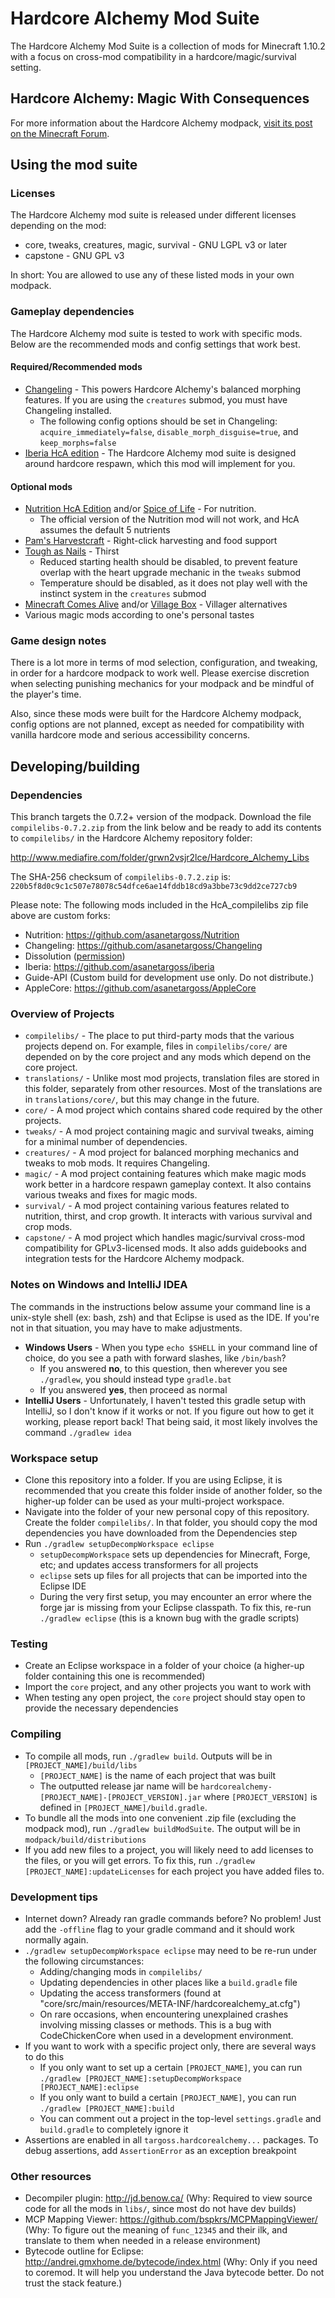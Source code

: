 # Hardcore Alchemy Mod Suite

The Hardcore Alchemy Mod Suite is a collection of mods for Minecraft 1.10.2 with a focus on cross-mod compatibility in a hardcore/magic/survival setting.

## Hardcore Alchemy: Magic With Consequences

For more information about the Hardcore Alchemy modpack, [visit its post on the Minecraft Forum](https://www.minecraftforum.net/forums/mapping-and-modding-java-edition/minecraft-mods/mod-packs/2900247-hardcore-alchemy-0-7-3-inhumanity-hotfix).

## Using the mod suite

### Licenses

The Hardcore Alchemy mod suite is released under different licenses depending on the mod:

- core, tweaks, creatures, magic, survival - GNU LGPL v3 or later
- capstone - GNU GPL v3

In short: You are allowed to use any of these listed mods in your own modpack.

### Gameplay dependencies

The Hardcore Alchemy mod suite is tested to work with specific mods. Below are the recommended mods and config settings that work best.

#### Required/Recommended mods

* [Changeling](https://github.com/asanetargoss/Changeling/releases) - This powers Hardcore Alchemy's balanced morphing features. If you are using the `creatures` submod, you must have Changeling installed.
  * The following config options should be set in Changeling: `acquire_immediately=false`, `disable_morph_disguise=true`, and `keep_morphs=false`
* [Iberia HcA edition](https://github.com/asanetargoss/iberia/releases) - The Hardcore Alchemy mod suite is designed around hardcore respawn, which this mod will implement for you.

#### Optional mods

* [Nutrition HcA Edition](https://github.com/asanetargoss/Nutrition/releases) and/or [Spice of Life](https://www.curseforge.com/minecraft/mc-mods/the-spice-of-life) - For nutrition.
  * The official version of the Nutrition mod will not work, and HcA assumes the default 5 nutrients
* [Pam's Harvestcraft](https://www.curseforge.com/minecraft/mc-mods/pams-harvestcraft) - Right-click harvesting and food support
* [Tough as Nails](https://www.curseforge.com/minecraft/mc-mods/tough-as-nails) - Thirst
    - Reduced starting health should be disabled, to prevent feature overlap with the heart upgrade mechanic in the `tweaks` submod
    - Temperature should be disabled, as it does not play well with the instinct system in the `creatures` submod
* [Minecraft Comes Alive](https://www.minecraftforum.net/forums/mapping-and-modding-java-edition/minecraft-mods/1280154-mc-1-12-x-minecraft-comes-alive-v6-0-0-millions) and/or [Village Box](https://www.curseforge.com/minecraft/mc-mods/village-box) - Villager alternatives
* Various magic mods according to one's personal tastes

### Game design notes

There is a lot more in terms of mod selection, configuration, and tweaking, in order for a hardcore modpack to work well. Please exercise discretion when selecting punishing mechanics for your modpack and be mindful of the player's time.

Also, since these mods were built for the Hardcore Alchemy modpack, config options are not planned, except as needed for compatibility with vanilla hardcore mode and serious accessibility concerns.

## Developing/building

### Dependencies

This branch targets the 0.7.2+ version of the modpack. Download the file `compilelibs-0.7.2.zip` from the link below and be ready to add its contents to `compilelibs/` in the Hardcore Alchemy repository folder:

http://www.mediafire.com/folder/grwn2vsjr2lce/Hardcore_Alchemy_Libs

The SHA-256 checksum of `compilelibs-0.7.2.zip` is: `220b5f8d0c9c1c507e78078c54dfce6ae14fddb18cd9a3bbe73c9dd2ce727cb9`

Please note: The following mods included in the HcA_compilelibs zip file above are custom forks:
* Nutrition: https://github.com/asanetargoss/Nutrition
* Changeling: https://github.com/asanetargoss/Changeling
* Dissolution ([permission](https://i.imgur.com/b7sN6lL.png))
* Iberia: https://github.com/asanetargoss/iberia
* Guide-API (Custom build for development use only. Do not distribute.)
* AppleCore: https://github.com/asanetargoss/AppleCore

### Overview of Projects

* `compilelibs/` - The place to put third-party mods that the various projects depend on. For example, files in `compilelibs/core/` are depended on by the core project and any mods which depend on the core project.
* `translations/` - Unlike most mod projects, translation files are stored in this folder, separately from other resources. Most of the translations are in `translations/core/`, but this may change in the future.
* `core/` - A mod project which contains shared code required by the other projects.
* `tweaks/` - A mod project containing magic and survival tweaks, aiming for a minimal number of dependencies.
* `creatures/` - A mod project for balanced morphing mechanics and tweaks to mob mods. It requires Changeling.
* `magic/` - A mod project containing features which make magic mods work better in a hardcore respawn gameplay context. It also contains various tweaks and fixes for magic mods.
* `survival/` - A mod project containing various features related to nutrition, thirst, and crop growth. It interacts with various survival and crop mods.
* `capstone/` - A mod project which handles magic/survival cross-mod compatibility for GPLv3-licensed mods. It also adds guidebooks and integration tests for the Hardcore Alchemy modpack.

### Notes on Windows and IntelliJ IDEA

The commands in the instructions below assume your command line is a unix-style shell (ex: bash, zsh) and that Eclipse is used as the IDE. If you're not in that situation, you may have to make adjustments.

* **Windows Users** - When you type `echo $SHELL` in your command line of choice, do you see a path with forward slashes, like `/bin/bash`?
    * If you answered **no**, to this question, then wherever you see `./gradlew`, you should instead type `gradle.bat`
    * If you answered **yes**, then proceed as normal
* **IntelliJ Users** - Unfortunately, I haven't tested this gradle setup with IntelliJ, so I don't know if it works or not. If you figure out how to get it working, please report back! That being said, it most likely involves the command `./gradlew idea`

### Workspace setup

* Clone this repository into a folder. If you are using Eclipse, it is recommended that you create this folder inside of another folder, so the higher-up folder can be used as your multi-project workspace.
* Navigate into the folder of your new personal copy of this repository. Create the folder `compilelibs/`. In that folder, you should copy the mod dependencies you have downloaded from the Dependencies step
* Run `./gradlew setupDecompWorkspace eclipse`
    * `setupDecompWorkspace` sets up dependencies for Minecraft, Forge, etc; and updates access transformers for all projects
    * `eclipse` sets up files for all projects that can be imported into the Eclipse IDE
    * During the very first setup, you may encounter an error where the forge jar is missing from your Eclipse classpath. To fix this, re-run `./gradlew eclipse` (this is a known bug with the gradle scripts)
<!-- TODO: Figure out what is preventing the eclipse .classpath for each submod from resolving the forge source jar correctly, when `./gradlew setupDecompWorkspace eclipse` is run for the first time -->

### Testing

* Create an Eclipse workspace in a folder of your choice (a higher-up folder containing this one is recommended)
* Import the `core` project, and any other projects you want to work with
* When testing any open project, the `core` project should stay open to provide the necessary dependencies

### Compiling

* To compile all mods, run `./gradlew build`. Outputs will be in `[PROJECT_NAME]/build/libs`
    * `[PROJECT_NAME]` is the name of each project that was built
    * The outputted release jar name will be `hardcorealchemy-[PROJECT_NAME]-[PROJECT_VERSION].jar` where `[PROJECT_VERSION]` is defined in `[PROJECT_NAME]/build.gradle`.
* To bundle all the mods into one convenient .zip file (excluding the modpack mod), run `./gradlew buildModSuite`. The output will be in `modpack/build/distributions`
* If you add new files to a project, you will likely need to add licenses to the files, or you will get errors. To fix this, run `./gradlew [PROJECT_NAME]:updateLicenses` for each project you have added files to.

### Development tips

* Internet down? Already ran gradle commands before? No problem! Just add the `-offline` flag to your gradle command and it should work normally again.
* `./gradlew setupDecompWorkspace eclipse` may need to be re-run under the following circumstances:
    * Adding/changing mods in `compilelibs/`
    * Updating dependencies in other places like a `build.gradle` file
    * Updating the access transformers (found at "core/src/main/resources/META-INF/hardcorealchemy_at.cfg") 
    * On rare occasions, when encountering unexplained crashes involving missing classes or methods. This is a bug with CodeChickenCore when used in a development environment.
* If you want to work with a specific project only, there are several ways to do this
    * If you only want to set up a certain `[PROJECT_NAME]`, you can run `./gradlew [PROJECT_NAME]:setupDecompWorkspace [PROJECT_NAME]:eclipse`
    * If you only want to build a certain `[PROJECT_NAME]`, you can run `./gradlew [PROJECT_NAME]:build`
    * You can comment out a project in the top-level `settings.gradle` and `build.gradle` to completely ignore it
* Assertions are enabled in all `targoss.hardcorealchemy...` packages. To debug assertions, add `AssertionError` as an exception breakpoint

### Other resources

* Decompiler plugin: http://jd.benow.ca/ (Why: Required to view source code for all the mods in `libs/`, since most do not have dev builds)
* MCP Mapping Viewer: https://github.com/bspkrs/MCPMappingViewer/ (Why: To figure out the meaning of `func_12345` and their ilk, and translate to them when needed in a release environment)
* Bytecode outline for Eclipse: http://andrei.gmxhome.de/bytecode/index.html (Why: Only if you need to coremod. It will help you understand the Java bytecode better. Do not trust the stack feature.)

